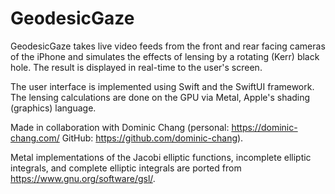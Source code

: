 #  GeodesicGaze

GeodesicGaze takes live video feeds from the front and rear facing cameras of the iPhone and simulates the effects of lensing by a rotating (Kerr) black hole. The result is displayed in real-time to the user's screen.

The user interface is implemented using Swift and the SwiftUI framework. The lensing calculations are done on the GPU via Metal, Apple's shading (graphics) language.

Made in collaboration with Dominic Chang (personal: https://dominic-chang.com/ GitHub: https://github.com/dominic-chang). 

Metal implementations of the Jacobi elliptic functions, incomplete elliptic integrals, and complete elliptic integrals are ported from https://www.gnu.org/software/gsl/. 
